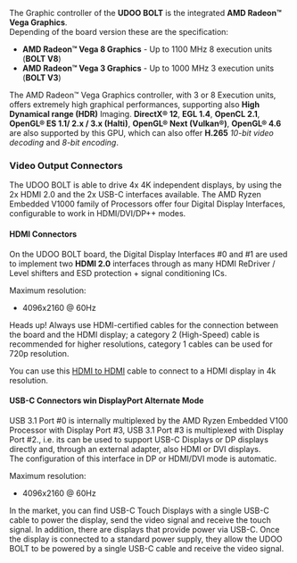 The Graphic controller of the **UDOO BOLT** is the integrated **AMD Radeon&trade; Vega Graphics**.  
Depending of the board version these are the specification:

* **AMD Radeon™ Vega 8 Graphics** - Up to 1100 MHz 8 execution units (**BOLT V8**)
* **AMD Radeon™ Vega 3 Graphics** - Up to 1000 MHz 3 execution units (**BOLT V3**)


The AMD Radeon&trade; Vega Graphics controller, with 3 or 8 Execution units, offers extremely high graphical performances, supporting also **High Dynamical range (HDR)** Imaging. **DirectX® 12**, **EGL 1.4**, **OpenCL 2.1**, **OpenGL® ES 1.1/ 2.x / 3.x (Halti)**, **OpenGL® Next (Vulkan®)**, **OpenGL® 4.6** are also supported by this GPU, which can also offer **H.265** *10-bit video decoding* and *8-bit encoding*.


### Video Output Connectors

The UDOO BOLT is able to drive 4x 4K independent displays, by using the 2x HDMI 2.0 and the 2x USB-C interfaces available.
The AMD Ryzen Embedded V1000 family of Processors offer four Digital Display Interfaces, configurable to work in HDMI/DVI/DP++ modes.

#### HDMI Connectors

On the UDOO BOLT board, the Digital Display Interfaces #0 and #1 are used to implement two **HDMI 2.0** interfaces through as many HDMI ReDriver / Level shifters and ESD protection + signal conditioning ICs.

Maximum resolution:
* 4096x2160 @ 60Hz

<span class="label label-warning">Heads up!</span>  Always use HDMI-certified cables for the connection between the board and the HDMI display; a category 2 (High-Speed) cable is recommended for higher resolutions, category 1 cables can be used for 720p resolution.

You can use this [HDMI to HDMI](http://shop.udoo.org/cable-hdmi-to-hdmi.html) cable to connect to a HDMI display in 4k resolution.

#### USB-C Connectors win DisplayPort Alternate Mode

USB 3.1 Port #0 is internally multiplexed by the AMD Ryzen Embedded V100 Processor with Display Port #3, USB 3.1 Port #3 is multiplexed with Display Port #2., i.e. its can be used to support USB-C Displays or DP displays directly and, through an external adapter, also HDMI or DVI displays.  
The configuration of this interface in DP or HDMI/DVI mode is automatic.

Maximum resolution:
* 4096x2160 @ 60Hz

In the market, you can find USB-C Touch Displays with a single USB-C cable to power the display, send the video signal and receive the touch signal.
In addition, there are displays that provide power via USB-C. Once the display is connected to a standard power supply, they allow the UDOO BOLT to be powered by a single USB-C cable and receive the video signal.
